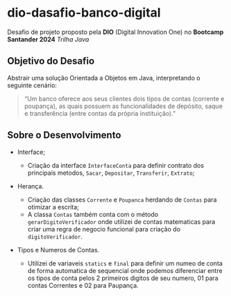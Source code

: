 # dio-dasafio-banco-digital

Desafio de projeto proposto pela **DIO** (Digital Innovation One) no **Bootcamp Santander 2024** *Trilha Java* 

## Objetivo do Desafio

Abstrair uma solução Orientada a Objetos em Java, interpretando o seguinte cenário:

> “Um banco oferece aos seus clientes dois tipos de contas (corrente e poupança), as quais possuem as funcionalidades de depósito, saque e transferência (entre contas da própria instituição).”

## Sobre o Desenvolvimento

* Interface;
   - Criação da interface `InterfaceConta` para definir contrato dos principais metodos, `Sacar`, `Depositar`, `Transferir`, `Extrato`;
     
* Herança.
   - Criação das classes `Corrente` e `Poupanca` herdando de `Contas` para otimizar a escrita;
   - A classa `Contas` também conta com o método `gerarDigitoVerificador` onde utilizei de contas matematicas para criar uma regra de negocio funcional para criação do `digitoVerificador`.
  
* Tipos e Numeros de Contas.
   - Utilizei de variaveis `statics` e `final` para definir um numeo de conta de forma automatica de sequencial onde podemos diferenciar entre os tipos de conta pelos 2 primeiros digitos de seu numero, 01 para contas Correntes e 02 para Paupança.
